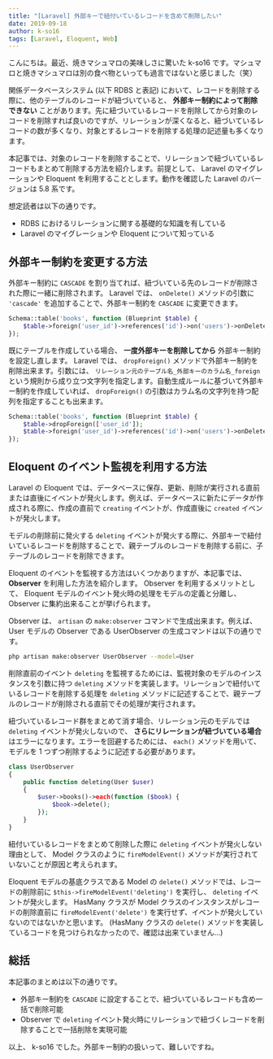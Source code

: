 ```yaml
---
title: "[Laravel] 外部キーで紐付いているレコードを含めて削除したい"
date: 2019-09-18
author: k-so16
tags: [Laravel, Eloquent, Web]
---
```


こんにちは。最近、焼きマシュマロの美味しさに驚いた k-so16 です。マシュマロと焼きマシュマロは別の食べ物といっても過言ではないと感じました（笑）

関係データベースシステム (以下 RDBS と表記) において、レコードを削除する際に、他のテーブルのレコードが紐づいていると、 **外部キー制約によって削除できない** ことがあります。先に紐づいているレコードを削除してから対象のレコードを削除すれば良いのですが、リレーションが深くなると、紐づいているレコードの数が多くなり、対象とするレコードを削除する処理の記述量も多くなります。

本記事では、対象のレコードを削除することで、リレーションで紐づいているレコードもまとめて削除する方法を紹介します。前提として、 Laravel のマイグレーションや Eloquent を利用することとします。動作を確認した Laravel のバージョンは 5.8 系です。

想定読者は以下の通りです。

- RDBS におけるリレーションに関する基礎的な知識を有している
- Laravel のマイグレーションや Eloquent について知っている

## 外部キー制約を変更する方法
外部キー制約に `CASCADE` を割り当てれば、紐づいている先のレコードが削除された際に一緒に削除されます。 Laravel では、 `onDelete()` メソッドの引数に `'cascade'` を追加することで、外部キー制約を `CASCADE` に変更できます。

```php
Schema::table('books', function (Blueprint $table) {
    $table->foreign('user_id')->references('id')->on('users')->onDelete('cascade');
});
```

既にテーブルを作成している場合、 **一度外部キーを削除してから** 外部キー制約を設定し直します。 Laravel では、 `dropForeign()` メソッドで外部キー制約を削除出来ます。引数には、 `リレーション元のテーブル名_外部キーのカラム名_foreign` という規則から成り立つ文字列を指定します。自動生成ルールに基づいて外部キー制約を作成していれば、 `dropForeign()` の引数はカラム名の文字列を持つ配列を指定することも出来ます。

```php
Schema::table('books', function (Blueprint $table) {
    $table->dropForeign(['user_id']);
    $table->foreign('user_id')->references('id')->on('users')->onDelete('cascade');
});
```

## Eloquent のイベント監視を利用する方法
Laravel の Eloquent では、データベースに保存、更新、削除が実行される直前または直後にイベントが発火します。例えば、データベースに新たにデータが作成される際に、作成の直前で `creating` イベントが、作成直後に `created` イベントが発火します。

モデルの削除前に発火する `deleting` イベントが発火する際に、外部キーで紐付いているレコードを削除することで、親テーブルのレコードを削除する前に、子テーブルのレコードを削除できます。

Eloquent のイベントを監視する方法はいくつかありますが、本記事では、 **Observer** を利用した方法を紹介します。 Observer を利用するメリットとして、 Eloquent モデルのイベント発火時の処理をモデルの定義と分離し、 Observer に集約出来ることが挙げられます。

Observer は、 `artisan` の `make:observer` コマンドで生成出来ます。例えば、 User モデルの Observer である UserObserver の生成コマンドは以下の通りです。

```bash
php artisan make:observer UserObserver --model=User
```

削除直前のイベント `deleting` を監視するためには、監視対象のモデルのインスタンスを引数に持つ `deleting` メソッドを実装します。リレーションで紐付いているレコードを削除する処理を `deleting` メソッドに記述することで、親テーブルのレコードが削除される直前でその処理が実行されます。

紐づいているレコード群をまとめて消す場合、リレーション元のモデルでは `deleting` イベントが発火しないので、 **さらにリレーションが紐づいている場合** はエラーになります。エラーを回避するためには、 `each()` メソッドを用いて、モデルを 1 つずつ削除するように記述する必要があります。

```php
class UserObserver
{
    public function deleting(User $user)
    {
        $user->books()->each(function ($book) {
            $book->delete();
        });
    }
}
```

紐付いているレコードをまとめて削除した際に `deleting` イベントが発火しない理由として、 Model クラスのように `fireModelEvent()` メソッドが実行されていないことが原因と考えられます。 

Eloquent モデルの基底クラスである Model の `delete()` メソッドでは、レコードの削除前に `$this->fireModelEvent('deleting')` を実行し、 `deleting` イベントが発火します。 HasMany クラスが Model クラスのインスタンスがレコードの削除直前に `fireModelEvent('delete')` を実行せず、イベントが発火していないのではないかと思います。 (HasMany クラスの `delete()` メソッドを実装しているコードを見つけられなかったので、確認は出来ていません...)

## 総括
本記事のまとめは以下の通りです。

- 外部キー制約を `CASCADE` に設定することで、紐づいているレコードも含め一括で削除可能
- Observer で `deleting` イベント発火時にリレーションで紐づくレコードを削除することで一括削除を実現可能

以上、 k-so16 でした。外部キー制約の扱いって、難しいですね。